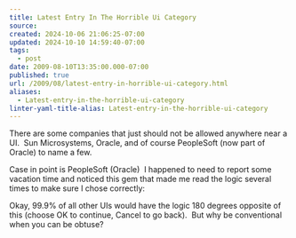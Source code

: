 ```yaml
---
title: Latest Entry In The Horrible Ui Category
source: 
created: 2024-10-06 21:06:25-07:00
updated: 2024-10-10 14:59:40-07:00
tags:
  - post
date: 2009-08-10T13:35:00.000-07:00
published: true
url: /2009/08/latest-entry-in-horrible-ui-category.html
aliases:
  - Latest-entry-in-the-horrible-ui-category
linter-yaml-title-alias: Latest-entry-in-the-horrible-ui-category
---
```



There are some companies that just should not be allowed anywhere near a UI.  Sun Microsystems, Oracle, and of course PeopleSoft (now part of Oracle) to name a few.  
  
Case in point is PeopleSoft (Oracle)  I happened to need to report some vacation time and noticed this gem that made me read the logic several times to make sure I chose correctly:  
  
<!-- ![](hr-snark_bad_UI_bad_UI.jpg) -->
  
Okay, 99.9% of all other UIs would have the logic 180 degrees opposite of this (choose OK to continue, Cancel to go back).  But why be conventional when you can be obtuse?  
  

<!-- ![](http://img.zemanta.com/pixy.gif?x-id=deb9778e-8882-86d2-9ad1-e698a247a7f9) -->
